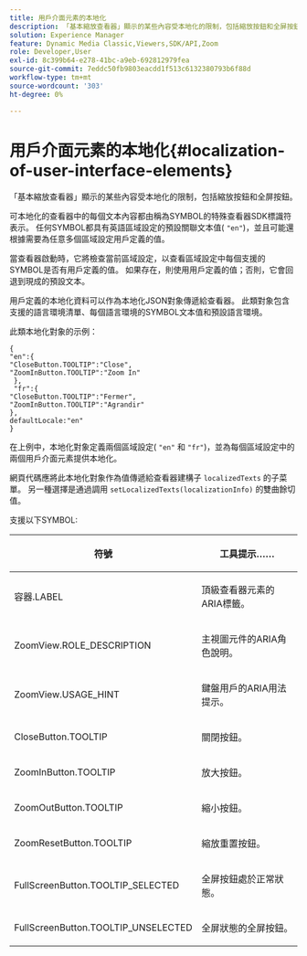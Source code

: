 ```yaml
---
title: 用戶介面元素的本地化
description: 「基本縮放查看器」顯示的某些內容受本地化的限制，包括縮放按鈕和全屏按鈕。
solution: Experience Manager
feature: Dynamic Media Classic,Viewers,SDK/API,Zoom
role: Developer,User
exl-id: 8c399b64-e278-41bc-a9eb-692812979fea
source-git-commit: 7eddc50fb9803eacdd1f513c6132380793b6f88d
workflow-type: tm+mt
source-wordcount: '303'
ht-degree: 0%

---
```


# 用戶介面元素的本地化{#localization-of-user-interface-elements}

「基本縮放查看器」顯示的某些內容受本地化的限制，包括縮放按鈕和全屏按鈕。

可本地化的查看器中的每個文本內容都由稱為SYMBOL的特殊查看器SDK標識符表示。 任何SYMBOL都具有英語區域設定的預設關聯文本值( `"en"`)，並且可能還根據需要為任意多個區域設定用戶定義的值。

當查看器啟動時，它將檢查當前區域設定，以查看區域設定中每個支援的SYMBOL是否有用戶定義的值。 如果存在，則使用用戶定義的值；否則，它會回退到現成的預設文本。

用戶定義的本地化資料可以作為本地化JSON對象傳遞給查看器。 此類對象包含支援的語言環境清單、每個語言環境的SYMBOL文本值和預設語言環境。

此類本地化對象的示例：

```
{ 
"en":{ 
"CloseButton.TOOLTIP":"Close", 
"ZoomInButton.TOOLTIP":"Zoom In" 
 }, 
 "fr":{ 
"CloseButton.TOOLTIP":"Fermer", 
"ZoomInButton.TOOLTIP":"Agrandir" 
}, 
defaultLocale:"en" 
}
```

在上例中，本地化對象定義兩個區域設定( `"en"` 和 `"fr"`)，並為每個區域設定中的兩個用戶介面元素提供本地化。

網頁代碼應將此本地化對象作為值傳遞給查看器建構子 `localizedTexts` 的子菜單。 另一種選擇是通過調用 `setLocalizedTexts(localizationInfo)` 的雙曲餘切值。

支援以下SYMBOL:

<table id="table_58C40353B7244335872350C98DF2CFB3"> 
 <thead> 
  <tr> 
   <th colname="col1" class="entry"> <p>符號 </p> </th> 
   <th colname="col2" class="entry"> <p>工具提示…… </p> </th> 
  </tr> 
 </thead>
 <tbody> 
  <tr> 
   <td colname="col1"> <p> <span class="codeph"> 容器.LABEL </span> </p> </td> 
   <td colname="col2"> <p>頂級查看器元素的ARIA標籤。 </p> </td> 
  </tr> 
  <tr> 
   <td colname="col1"> <p> <span class="codeph"> ZoomView.ROLE_DESCRIPTION </span> </p> </td> 
   <td colname="col2"> <p>主視圖元件的ARIA角色說明。 </p> </td> 
  </tr> 
  <tr> 
   <td colname="col1"> <p> <span class="codeph"> ZoomView.USAGE_HINT </span> </p> </td> 
   <td colname="col2"> <p>鍵盤用戶的ARIA用法提示。 </p> </td> 
  </tr> 
  <tr> 
   <td colname="col1"> <p> <span class="codeph"> CloseButton.TOOLTIP </span> </p> </td> 
   <td colname="col2"> <p>關閉按鈕。 </p> </td> 
  </tr> 
  <tr> 
   <td colname="col1"> <p> <span class="codeph"> ZoomInButton.TOOLTIP </span> </p> </td> 
   <td colname="col2"> <p>放大按鈕。 </p> </td> 
  </tr> 
  <tr> 
   <td colname="col1"> <p> <span class="codeph"> ZoomOutButton.TOOLTIP </span> </p> </td> 
   <td colname="col2"> <p>縮小按鈕。 </p> </td> 
  </tr> 
  <tr> 
   <td colname="col1"> <p> <span class="codeph"> ZoomResetButton.TOOLTIP </span> </p> </td> 
   <td colname="col2"> <p>縮放重置按鈕。 </p> </td> 
  </tr> 
  <tr> 
   <td colname="col1"> <p> <span class="codeph"> FullScreenButton.TOOLTIP_SELECTED </span> </p> </td> 
   <td colname="col2"> <p>全屏按鈕處於正常狀態。 </p> </td> 
  </tr> 
  <tr> 
   <td colname="col1"> <p> <span class="codeph"> FullScreenButton.TOOLTIP_UNSELECTED </span> </p> </td> 
   <td colname="col2"> <p>全屏狀態的全屏按鈕。 </p> </td> 
  </tr> 
 </tbody> 
</table>
